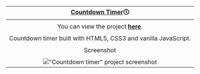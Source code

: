 |                            [Countdown Timer](https://youtu.be/7guNNC2QEKo)🕔                             |
| :------------------------------------------------------------------------------------------------------: |
|                                                                                                          |
| You can view the project [**here**](https://isbendiyarovanezrin.github.io/CountdownTimer "Click me!⌛"). |
|                                                                                                          |
|                      Countdown timer built with HTML5, CSS3 and vanilla JavaScript.                      |
|                                                                                                          |
|                                                Screenshot                                                |
|                                                                                                          |
|        !["Countdown timer" project screenshot](https://i.postimg.cc/xTVhr9yY/countdown-timer.png)        |
